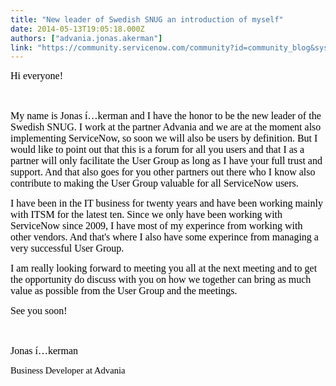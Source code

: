 ```yaml
---
title: "New leader of Swedish SNUG an introduction of myself"
date: 2014-05-13T19:05:18.000Z
authors: ["advania.jonas.akerman"]
link: "https://community.servicenow.com/community?id=community_blog&sys_id=f2aca625dbd0dbc01dcaf3231f961938"
---
```

<p><span style="color: #000000; font-family: Calibri; font-size: 12pt;">Hi everyone!</span></p><p><span style="color: #000000; font-family: Times New Roman; font-size: 12pt;">   </span></p><p><span style="color: #000000; font-family: Calibri; font-size: 12pt;">My name is Jonas í…kerman and I have the honor to be the new leader of the Swedish SNUG. I work at the partner Advania and we are at the moment also implementing ServiceNow, so soon we will also be users by definition. But I would like to point out that this is a forum for all you users and that I as a partner will only facilitate the User Group as long as I have your full trust and support. And that also goes for you other partners out there who I know also contribute to making the User Group valuable for all ServiceNow users.</span></p><p><span style="color: #000000; font-family: Times New Roman; font-size: 12pt;"> </span></p><p><span style="color: #000000; font-family: Calibri; font-size: 12pt;">I have been in the IT business for twenty years and have been working mainly with ITSM for the latest ten. Since we only have been working with ServiceNow since 2009, I have most of my experince from working with other vendors. And that's where I also have some experince from managing a very successful User Group.</span></p><p><span style="color: #000000; font-family: Times New Roman; font-size: 12pt;"> </span></p><p><span style="color: #000000; font-family: Calibri; font-size: 12pt;">I am really looking forward to meeting you all at the next meeting and to get the opportunity do discuss with you on how we together can bring as much value as possible from the User Group and the meetings.</span></p><p><span style="color: #000000; font-family: Times New Roman; font-size: 12pt;"> </span></p><p><span style="color: #000000; font-family: Calibri; font-size: 12pt;">See you soon!</span></p><p><span style="color: #000000; font-family: Times New Roman; font-size: 12pt;">   </span></p><p><span style="color: #000000; font-family: Calibri; font-size: 12pt;">Jonas í…kerman</span></p><p><span style="mso-bidi-language: AR-SA; mso-fareast-language: EN-US; mso-bidi-font-family: 'Times New Roman'; color: #000000; font-size: 11pt; mso-ansi-language: SV; mso-fareast-theme-font: minor-latin; font-family: 'Calibri','sans-serif'; mso-fareast-font-family: Calibri;">Business Developer at Advania</span></p>